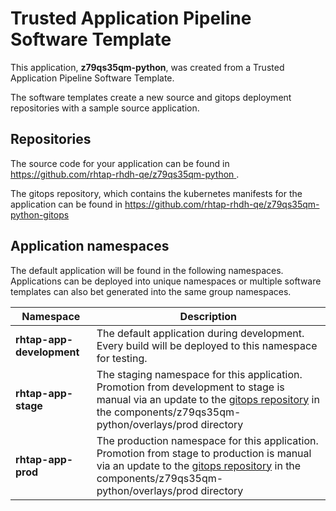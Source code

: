# Trusted Application Pipeline Software Template

This application, **z79qs35qm-python**, was created from a Trusted Application Pipeline Software Template.

The software templates create a new source and gitops deployment repositories with a sample source application. 

## Repositories

The source code for your application can be found in [https://github.com/rhtap-rhdh-qe/z79qs35qm-python ](https://github.com/rhtap-rhdh-qe/z79qs35qm-python ).
 
The gitops repository, which contains the kubernetes manifests for the application can be found in 
[https://github.com/rhtap-rhdh-qe/z79qs35qm-python-gitops ](https://github.com/rhtap-rhdh-qe/z79qs35qm-python-gitops ) 

## Application namespaces 

The default application will be found in the following namespaces. Applications can be deployed into unique namespaces or multiple software templates can also bet generated into the same group namespaces.  

|  Namespace   |  Description   |  
| -------- | -------- |   
| **rhtap-app-development** | The default application during development. Every build will be deployed to this namespace for testing. | 
| **rhtap-app-stage** | The staging namespace for this application. Promotion from development to stage is manual via an update to the [gitops repository](https://github.com/rhtap-rhdh-qe/z79qs35qm-python-gitops ) in the components/z79qs35qm-python/overlays/prod directory |  
| **rhtap-app-prod** | The production namespace for this application. Promotion from stage to production is manual via an update to the [gitops repository](https://github.com/rhtap-rhdh-qe/z79qs35qm-python-gitops ) in the components/z79qs35qm-python/overlays/prod directory | 